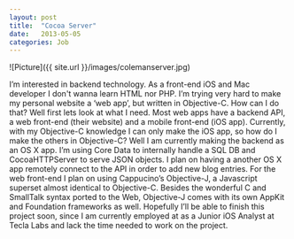 ```yaml
---
layout: post
title:  "Cocoa Server"
date:   2013-05-05
categories: Job
---
```

![Picture]({{ site.url }}/images/colemanserver.jpg)

I’m interested in backend technology. As a front-end iOS and Mac developer I don't wanna learn HTML nor PHP. I’m trying very hard to make my personal website a ‘web app’, but written in Objective-C. How can I do that? Well first lets look at what I need. Most web apps have a backend API, a web front-end (their website) and a mobile front-end (iOS app).
Currently, with my Objective-C knowledge I can only make the iOS app, so how do I make the others in Objective-C? Well I am currently making the backend as an OS X app. I’m using Core Data to internally handle a SQL DB and CocoaHTTPServer to serve JSON objects. I plan on having a another OS X app remotely connect to the API in order to add new blog entries. For the web front-end I plan on using Cappucino’s Objective-J, a Javascript superset almost identical to Objective-C. Besides the wonderful C and SmallTalk syntax ported to the Web, Objective-J comes with its own AppKit and Foundation frameworks as well. Hopefully I’ll be able to finish this project soon, since I am currently employed at as a Junior iOS Analyst at Tecla Labs and lack the time needed to work on the project.